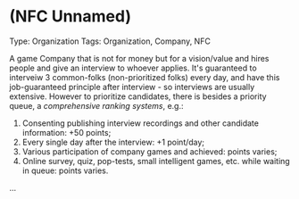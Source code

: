 # (NFC Unnamed)

Type: Organization
Tags: Organization, Company, NFC

A game Company that is not for money but for a vision/value and hires people and give an interview to whoever applies. It's guaranteed to interveiw 3 common-folks (non-prioritized folks) every day, and have this job-guaranteed principle after interview - so interviews are usually extensive. However to prioritize candidates, there is besides a priority queue, a *comprehensive ranking systems*, e.g.:

1. Consenting publishing interview recordings and other candidate information: +50 points;
2. Every single day after the interview: +1 point/day;
3. Various participation of company games and achieved: points varies;
4. Online survey, quiz, pop-tests, small intelligent games, etc. while waiting in queue: points varies.

...